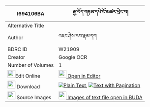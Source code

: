 |I694106BA|རྒྱ་བོད་གཏམ་དཔེ་ངོ་མཚར་ཕྲེང་བ། 
| --- | --- 
|Alternative Title |
|Author| འཇང་ཤེས་རབ་རྣམ་དག
|BDRC ID | W21909
|Creator | Google OCR
|Number of Volumes| 1
|<img width="25" src="https://img.icons8.com/color/25/000000/edit-property.png">Edit Online| [<img width="25" src="https://avatars.githubusercontent.com/u/45091458?s=200&v=4"> Open in Editor](http://editor.openpecha.org/I694106BA)
|<img width="25" src="https://img.icons8.com/fluent/48/000000/download-2.png"/>  Download | [![](https://img.icons8.com/color/20/000000/txt.png)Plain Text](https://github.com/Openpecha/I694106BA/releases/download/v2/gyabo_tampe_ngotsar_trengwa_plain_I694106BA.zip), [![](https://img.icons8.com/color/20/000000/txt.png)Text with Pagination](https://github.com/Openpecha/I694106BA/releases/download/v2/gyabo_tampe_ngotsar_trengwa_pages_I694106BA.zip)
|<img width="25" src="https://img.icons8.com/plasticine/100/000000/pictures-folder.png"/>  Source Images | [<img width="25" src="https://library.bdrc.io/icons/BUDA-small.svg"> Images of text file open in BUDA](https://library.bdrc.io/show/bdr:W21909)